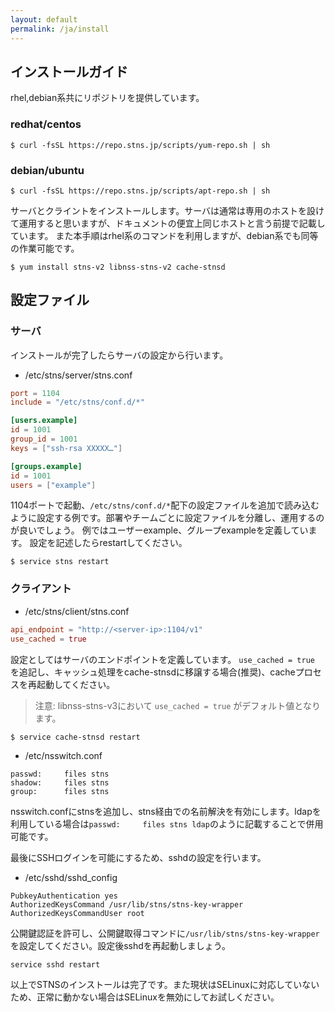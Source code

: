 ```yaml
---
layout: default
permalink: /ja/install
---
```


## インストールガイド
rhel,debian系共にリポジトリを提供しています。

### redhat/centos
```
$ curl -fsSL https://repo.stns.jp/scripts/yum-repo.sh | sh
```

### debian/ubuntu
```
$ curl -fsSL https://repo.stns.jp/scripts/apt-repo.sh | sh
```

サーバとクライントをインストールします。サーバは通常は専用のホストを設けて運用すると思いますが、ドキュメントの便宜上同じホストと言う前提で記載しています。
また本手順はrhel系のコマンドを利用しますが、debian系でも同等の作業可能です。

```
$ yum install stns-v2 libnss-stns-v2 cache-stnsd
```

## 設定ファイル

### サーバ
インストールが完了したらサーバの設定から行います。

* /etc/stns/server/stns.conf

```toml
port = 1104
include = "/etc/stns/conf.d/*"

[users.example]
id = 1001
group_id = 1001
keys = ["ssh-rsa XXXXX…"]

[groups.example]
id = 1001
users = ["example"]

```

1104ポートで起動、`/etc/stns/conf.d/*`配下の設定ファイルを追加で読み込むように設定する例です。部署やチームごとに設定ファイルを分離し、運用するのが良いでしょう。
例ではユーザーexample、グループexampleを定義しています。
設定を記述したらrestartしてください。

```
$ service stns restart
```

### クライアント

* /etc/stns/client/stns.conf


```toml
api_endpoint = "http://<server-ip>:1104/v1"
use_cached = true
```

設定としてはサーバのエンドポイントを定義しています。
`use_cached = true` を追記し、キャッシュ処理をcache-stnsdに移譲する場合(推奨)、cacheプロセスを再起動してください。

> 注意: libnss-stns-v3において `use_cached = true` がデフォルト値となります。

```
$ service cache-stnsd restart
```

* /etc/nsswitch.conf

```
passwd:     files stns
shadow:     files stns
group:      files stns
```

nsswitch.confにstnsを追加し、stns経由での名前解決を有効にします。ldapを利用している場合は`passwd:     files stns ldap`のように記載することで併用可能です。


最後にSSHログインを可能にするため、sshdの設定を行います。

* /etc/sshd/sshd_config

```
PubkeyAuthentication yes
AuthorizedKeysCommand /usr/lib/stns/stns-key-wrapper
AuthorizedKeysCommandUser root
```

公開鍵認証を許可し、公開鍵取得コマンドに`/usr/lib/stns/stns-key-wrapper`を設定してください。設定後sshdを再起動しましょう。

```
service sshd restart
```

以上でSTNSのインストールは完了です。また現状はSELinuxに対応していないため、正常に動かない場合はSELinuxを無効にしてお試しください。
